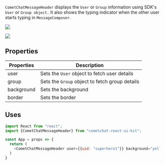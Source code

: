 `CometChatMessageHeader` displays the `User` or `Group` information using SDK's `User` or `Group object.` It also shows the typing indicator when the other user starts typing in `MessageComposer`.

![](https://res.cloudinary.com/developerhub/image/upload/v1645713576/v2_5163/uehbpvdgvzf4otrquscd.png)

![](https://res.cloudinary.com/developerhub/image/upload/v1645713565/v2_5163/addfxqu8qzp2oufq7bod.png)

## Properties

| Properties | Description | 
| ---- | ---- | 
| user | Sets the `User` object to fetch user details | 
| group | Sets the `Group` object to fetch group details | 
| background | Sets the background | 
| border | Sets the border | 


## Uses

```javascript
import React from "react";
import {CometChatMessageHeader} from "cometchat-react-ui-kit";

const App = props => {
  return (
  	<CometChatMessageHeader user={{uid: "superhero1"}} background="yellow" _>
  )
}
```

